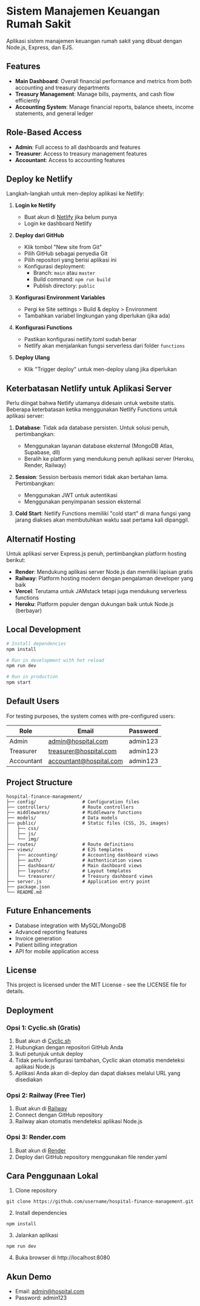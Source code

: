 # Sistem Manajemen Keuangan Rumah Sakit

Aplikasi sistem manajemen keuangan rumah sakit yang dibuat dengan Node.js, Express, dan EJS.

## Features

- **Main Dashboard**: Overall financial performance and metrics from both accounting and treasury departments
- **Treasury Management**: Manage bills, payments, and cash flow efficiently
- **Accounting System**: Manage financial reports, balance sheets, income statements, and general ledger

## Role-Based Access

- **Admin**: Full access to all dashboards and features
- **Treasurer**: Access to treasury management features
- **Accountant**: Access to accounting features

## Deploy ke Netlify

Langkah-langkah untuk men-deploy aplikasi ke Netlify:

1. **Login ke Netlify**

   - Buat akun di [Netlify](https://www.netlify.com/) jika belum punya
   - Login ke dashboard Netlify

2. **Deploy dari GitHub**

   - Klik tombol "New site from Git"
   - Pilih GitHub sebagai penyedia Git
   - Pilih repositori yang berisi aplikasi ini
   - Konfigurasi deployment:
     - Branch: `main` atau `master`
     - Build command: `npm run build`
     - Publish directory: `public`

3. **Konfigurasi Environment Variables**

   - Pergi ke Site settings > Build & deploy > Environment
   - Tambahkan variabel lingkungan yang diperlukan (jika ada)

4. **Konfigurasi Functions**

   - Pastikan konfigurasi netlify.toml sudah benar
   - Netlify akan menjalankan fungsi serverless dari folder `functions`

5. **Deploy Ulang**

   - Klik "Trigger deploy" untuk men-deploy ulang jika diperlukan

## Keterbatasan Netlify untuk Aplikasi Server

Perlu diingat bahwa Netlify utamanya didesain untuk website statis. Beberapa keterbatasan ketika menggunakan Netlify Functions untuk aplikasi server:

1. **Database**: Tidak ada database persisten. Untuk solusi penuh, pertimbangkan:
   - Menggunakan layanan database eksternal (MongoDB Atlas, Supabase, dll)
   - Beralih ke platform yang mendukung penuh aplikasi server (Heroku, Render, Railway)

2. **Session**: Session berbasis memori tidak akan bertahan lama. Pertimbangkan:
   - Menggunakan JWT untuk autentikasi
   - Menggunakan penyimpanan session eksternal

3. **Cold Start**: Netlify Functions memiliki "cold start" di mana fungsi yang jarang diakses akan membutuhkan waktu saat pertama kali dipanggil.

## Alternatif Hosting

Untuk aplikasi server Express.js penuh, pertimbangkan platform hosting berikut:

- **Render**: Mendukung aplikasi server Node.js dan memiliki lapisan gratis
- **Railway**: Platform hosting modern dengan pengalaman developer yang baik 
- **Vercel**: Terutama untuk JAMstack tetapi juga mendukung serverless functions
- **Heroku**: Platform populer dengan dukungan baik untuk Node.js (berbayar)

## Local Development

```bash
# Install dependencies
npm install

# Run in development with hot reload
npm run dev

# Run in production
npm start
```

## Default Users

For testing purposes, the system comes with pre-configured users:

| Role       | Email                   | Password  |
|------------|-------------------------|-----------|
| Admin      | admin@hospital.com      | admin123  |
| Treasurer  | treasurer@hospital.com  | admin123  |
| Accountant | accountant@hospital.com | admin123  |

## Project Structure

```
hospital-finance-management/
├── config/                 # Configuration files
├── controllers/            # Route controllers
├── middlewares/            # Middleware functions
├── models/                 # Data models
├── public/                 # Static files (CSS, JS, images)
│   ├── css/                
│   ├── js/                 
│   └── img/                
├── routes/                 # Route definitions
├── views/                  # EJS templates
│   ├── accounting/         # Accounting dashboard views
│   ├── auth/               # Authentication views
│   ├── dashboard/          # Main dashboard views
│   ├── layouts/            # Layout templates
│   └── treasurer/          # Treasury dashboard views
├── server.js               # Application entry point
├── package.json            
└── README.md               
```

## Future Enhancements

- Database integration with MySQL/MongoDB
- Advanced reporting features
- Invoice generation
- Patient billing integration
- API for mobile application access

## License

This project is licensed under the MIT License - see the LICENSE file for details. 

## Deployment

### Opsi 1: Cyclic.sh (Gratis)

1. Buat akun di [Cyclic.sh](https://www.cyclic.sh/)
2. Hubungkan dengan repositori GitHub Anda
3. Ikuti petunjuk untuk deploy
4. Tidak perlu konfigurasi tambahan, Cyclic akan otomatis mendeteksi aplikasi Node.js
5. Aplikasi Anda akan di-deploy dan dapat diakses melalui URL yang disediakan

### Opsi 2: Railway (Free Tier)

1. Buat akun di [Railway](https://railway.app/)
2. Connect dengan GitHub repository
3. Railway akan otomatis mendeteksi aplikasi Node.js

### Opsi 3: Render.com

1. Buat akun di [Render](https://render.com/)
2. Deploy dari GitHub repository menggunakan file render.yaml

## Cara Penggunaan Lokal

1. Clone repository
```
git clone https://github.com/username/hospital-finance-management.git
```

2. Install dependencies
```
npm install
```

3. Jalankan aplikasi
```
npm run dev
```

4. Buka browser di http://localhost:8080

## Akun Demo

- Email: admin@hospital.com
- Password: admin123 
